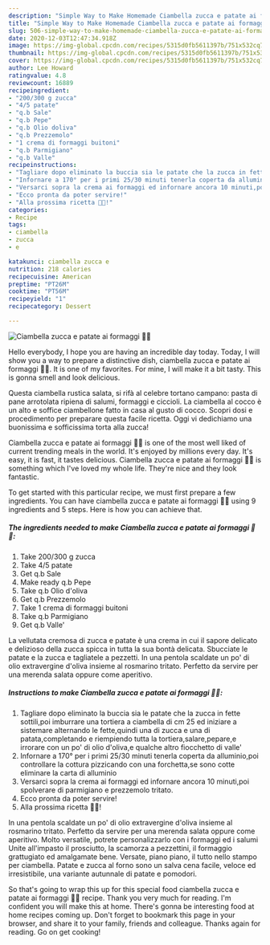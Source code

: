 ```yaml
---
description: "Simple Way to Make Homemade Ciambella zucca e patate ai formaggi 🎃🥔"
title: "Simple Way to Make Homemade Ciambella zucca e patate ai formaggi 🎃🥔"
slug: 506-simple-way-to-make-homemade-ciambella-zucca-e-patate-ai-formaggi
date: 2020-12-03T12:47:34.918Z
image: https://img-global.cpcdn.com/recipes/5315d0fb5611397b/751x532cq70/ciambella-zucca-e-patate-ai-formaggi-🎃🥔-recipe-main-photo.jpg
thumbnail: https://img-global.cpcdn.com/recipes/5315d0fb5611397b/751x532cq70/ciambella-zucca-e-patate-ai-formaggi-🎃🥔-recipe-main-photo.jpg
cover: https://img-global.cpcdn.com/recipes/5315d0fb5611397b/751x532cq70/ciambella-zucca-e-patate-ai-formaggi-🎃🥔-recipe-main-photo.jpg
author: Lee Howard
ratingvalue: 4.8
reviewcount: 16889
recipeingredient:
- "200/300 g zucca"
- "4/5 patate"
- "q.b Sale"
- "q.b Pepe"
- "q.b Olio doliva"
- "q.b Prezzemolo"
- "1 crema di formaggi buitoni"
- "q.b Parmigiano"
- "q.b Valle"
recipeinstructions:
- "Tagliare dopo eliminato la buccia sia le patate che la zucca in fette sottili,poi imburrare una tortiera a ciambella di cm 25 ed iniziare a sistemare alternando le fette,quindi una di zucca e una di patata,completando e riempiendo tutta la tortiera,salare,pepare,e irrorare con un po&#39; di olio d&#39;oliva,e qualche altro fiocchetto di valle&#39;"
- "Infornare a 170° per i primi 25/30 minuti tenerla coperta da alluminio,poi controllare la cottura pizzicando con una forchetta,se sono cotte eliminare la carta di alluminio"
- "Versarci sopra la crema ai formaggi ed infornare ancora 10 minuti,poi spolverare di parmigiano e prezzemolo tritato."
- "Ecco pronta da poter servire!"
- "Alla prossima ricetta 👩‍🍳!"
categories:
- Recipe
tags:
- ciambella
- zucca
- e

katakunci: ciambella zucca e 
nutrition: 218 calories
recipecuisine: American
preptime: "PT26M"
cooktime: "PT56M"
recipeyield: "1"
recipecategory: Dessert

---
```



![Ciambella zucca e patate ai formaggi 🎃🥔](https://img-global.cpcdn.com/recipes/5315d0fb5611397b/751x532cq70/ciambella-zucca-e-patate-ai-formaggi-🎃🥔-recipe-main-photo.jpg)

Hello everybody, I hope you are having an incredible day today. Today, I will show you a way to prepare a distinctive dish, ciambella zucca e patate ai formaggi 🎃🥔. It is one of my favorites. For mine, I will make it a bit tasty. This is gonna smell and look delicious.

Questa ciambella rustica salata, si rifà al celebre tortano campano: pasta di pane arrotolata ripiena di salumi, formaggi e ciccioli. La ciambella al cocco è un alto e soffice ciambellone fatto in casa al gusto di cocco. Scopri dosi e procedimento per preparare questa facile ricetta. Oggi vi dedichiamo una buonissima e sofficissima torta alla zucca!

Ciambella zucca e patate ai formaggi 🎃🥔 is one of the most well liked of current trending meals in the world. It's enjoyed by millions every day. It's easy, it is fast, it tastes delicious. Ciambella zucca e patate ai formaggi 🎃🥔 is something which I've loved my whole life. They're nice and they look fantastic.


To get started with this particular recipe, we must first prepare a few ingredients. You can have ciambella zucca e patate ai formaggi 🎃🥔 using 9 ingredients and 5 steps. Here is how you can achieve that.

<!--inarticleads1-->

##### The ingredients needed to make Ciambella zucca e patate ai formaggi 🎃🥔:

1. Take 200/300 g zucca
1. Take 4/5 patate
1. Get q.b Sale
1. Make ready q.b Pepe
1. Take q.b Olio d&#39;oliva
1. Get q.b Prezzemolo
1. Take 1 crema di formaggi buitoni
1. Take q.b Parmigiano
1. Get q.b Valle&#39;


La vellutata cremosa di zucca e patate è una crema in cui il sapore delicato e delizioso della zucca spicca in tutta la sua bontà delicata. Sbucciate le patate e la zucca e tagliatele a pezzetti. In una pentola scaldate un po&#39; di olio extravergine d&#39;oliva insieme al rosmarino tritato. Perfetto da servire per una merenda salata oppure come aperitivo. 

<!--inarticleads2-->

##### Instructions to make Ciambella zucca e patate ai formaggi 🎃🥔:

1. Tagliare dopo eliminato la buccia sia le patate che la zucca in fette sottili,poi imburrare una tortiera a ciambella di cm 25 ed iniziare a sistemare alternando le fette,quindi una di zucca e una di patata,completando e riempiendo tutta la tortiera,salare,pepare,e irrorare con un po&#39; di olio d&#39;oliva,e qualche altro fiocchetto di valle&#39;
1. Infornare a 170° per i primi 25/30 minuti tenerla coperta da alluminio,poi controllare la cottura pizzicando con una forchetta,se sono cotte eliminare la carta di alluminio
1. Versarci sopra la crema ai formaggi ed infornare ancora 10 minuti,poi spolverare di parmigiano e prezzemolo tritato.
1. Ecco pronta da poter servire!
1. Alla prossima ricetta 👩‍🍳!


In una pentola scaldate un po&#39; di olio extravergine d&#39;oliva insieme al rosmarino tritato. Perfetto da servire per una merenda salata oppure come aperitivo. Molto versatile, potrete personalizzarlo con i formaggi ed i salumi Unite all&#39;impasto il prosciutto, la scamorza a pezzettini, il formaggio grattugiato ed amalgamate bene. Versate, piano piano, il tutto nello stampo per ciambella. Patate e zucca al forno sono un salva cena facile, veloce ed irresistibile, una variante autunnale di patate e pomodori. 

So that's going to wrap this up for this special food ciambella zucca e patate ai formaggi 🎃🥔 recipe. Thank you very much for reading. I'm confident you will make this at home. There's gonna be interesting food at home recipes coming up. Don't forget to bookmark this page in your browser, and share it to your family, friends and colleague. Thanks again for reading. Go on get cooking!
